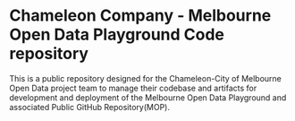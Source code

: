 #  Chameleon Company - Melbourne Open Data Playground Code repository
This is a public repository designed for the Chameleon-City of Melbourne Open Data project team to manage their codebase and artifacts for development and deployment of the Melbourne Open Data Playground and associated Public GitHub Repository(MOP).
